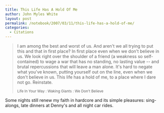 ```yaml
---
title: This Life Has A Hold Of Me
author: John Myles White
layout: post
permalink: /notebook/2007/03/11/this-life-has-a-hold-of-me/
categories:
  - Citations
---
```


<blockquote>
<p>I am among the best and worst of us. And aren't we all trying to put this and that in first place? In first place even when we don't believe in us. We look right over the shoulder of a friend (a weakness so self-contained) to wage a war that has no standing, no lasting value -- and brutal repercussions that will leave a man alone. It's hard to negate what you've known, putting yourself out on the line, even when we don't believe in us. This life has a hold of me, to a place where I dare not go. Reinstate.</p>

<small>Life In Your Way : Waking Giants : We Don't Believe</small>
</blockquote>

Some nights still renew my faith in hardcore and its simple pleasures: sing-alongs, late dinners at Denny's and all night car rides.
